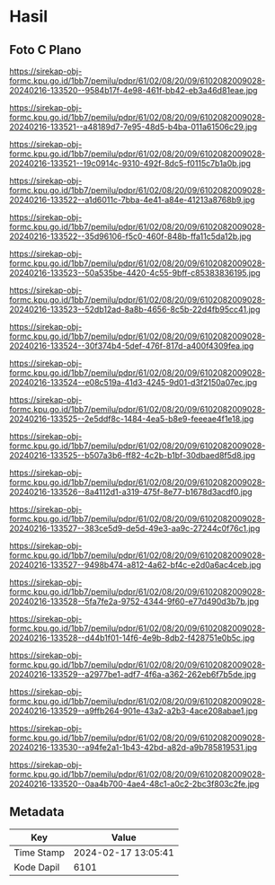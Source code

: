 # Hasil

## Foto C Plano

https://sirekap-obj-formc.kpu.go.id/1bb7/pemilu/pdpr/61/02/08/20/09/6102082009028-20240216-133520--9584b17f-4e98-461f-bb42-eb3a46d81eae.jpg

https://sirekap-obj-formc.kpu.go.id/1bb7/pemilu/pdpr/61/02/08/20/09/6102082009028-20240216-133521--a48189d7-7e95-48d5-b4ba-011a61506c29.jpg

https://sirekap-obj-formc.kpu.go.id/1bb7/pemilu/pdpr/61/02/08/20/09/6102082009028-20240216-133521--19c0914c-9310-492f-8dc5-f0115c7b1a0b.jpg

https://sirekap-obj-formc.kpu.go.id/1bb7/pemilu/pdpr/61/02/08/20/09/6102082009028-20240216-133522--a1d6011c-7bba-4e41-a84e-41213a8768b9.jpg

https://sirekap-obj-formc.kpu.go.id/1bb7/pemilu/pdpr/61/02/08/20/09/6102082009028-20240216-133522--35d96106-f5c0-460f-848b-ffa11c5da12b.jpg

https://sirekap-obj-formc.kpu.go.id/1bb7/pemilu/pdpr/61/02/08/20/09/6102082009028-20240216-133523--50a535be-4420-4c55-9bff-c85383836195.jpg

https://sirekap-obj-formc.kpu.go.id/1bb7/pemilu/pdpr/61/02/08/20/09/6102082009028-20240216-133523--52db12ad-8a8b-4656-8c5b-22d4fb95cc41.jpg

https://sirekap-obj-formc.kpu.go.id/1bb7/pemilu/pdpr/61/02/08/20/09/6102082009028-20240216-133524--30f374b4-5def-476f-817d-a400f4309fea.jpg

https://sirekap-obj-formc.kpu.go.id/1bb7/pemilu/pdpr/61/02/08/20/09/6102082009028-20240216-133524--e08c519a-41d3-4245-9d01-d3f2150a07ec.jpg

https://sirekap-obj-formc.kpu.go.id/1bb7/pemilu/pdpr/61/02/08/20/09/6102082009028-20240216-133525--2e5ddf8c-1484-4ea5-b8e9-feeeae4f1e18.jpg

https://sirekap-obj-formc.kpu.go.id/1bb7/pemilu/pdpr/61/02/08/20/09/6102082009028-20240216-133525--b507a3b6-ff82-4c2b-b1bf-30dbaed8f5d8.jpg

https://sirekap-obj-formc.kpu.go.id/1bb7/pemilu/pdpr/61/02/08/20/09/6102082009028-20240216-133526--8a4112d1-a319-475f-8e77-b1678d3acdf0.jpg

https://sirekap-obj-formc.kpu.go.id/1bb7/pemilu/pdpr/61/02/08/20/09/6102082009028-20240216-133527--383ce5d9-de5d-49e3-aa9c-27244c0f76c1.jpg

https://sirekap-obj-formc.kpu.go.id/1bb7/pemilu/pdpr/61/02/08/20/09/6102082009028-20240216-133527--9498b474-a812-4a62-bf4c-e2d0a6ac4ceb.jpg

https://sirekap-obj-formc.kpu.go.id/1bb7/pemilu/pdpr/61/02/08/20/09/6102082009028-20240216-133528--5fa7fe2a-9752-4344-9f60-e77d490d3b7b.jpg

https://sirekap-obj-formc.kpu.go.id/1bb7/pemilu/pdpr/61/02/08/20/09/6102082009028-20240216-133528--d44b1f01-14f6-4e9b-8db2-f428751e0b5c.jpg

https://sirekap-obj-formc.kpu.go.id/1bb7/pemilu/pdpr/61/02/08/20/09/6102082009028-20240216-133529--a2977be1-adf7-4f6a-a362-262eb6f7b5de.jpg

https://sirekap-obj-formc.kpu.go.id/1bb7/pemilu/pdpr/61/02/08/20/09/6102082009028-20240216-133529--a9ffb264-901e-43a2-a2b3-4ace208abae1.jpg

https://sirekap-obj-formc.kpu.go.id/1bb7/pemilu/pdpr/61/02/08/20/09/6102082009028-20240216-133530--a94fe2a1-1b43-42bd-a82d-a9b785819531.jpg

https://sirekap-obj-formc.kpu.go.id/1bb7/pemilu/pdpr/61/02/08/20/09/6102082009028-20240216-133520--0aa4b700-4ae4-48c1-a0c2-2bc3f803c2fe.jpg


## Metadata

| Key        | Value               |
| ---------- | ------------------- |
| Time Stamp | 2024-02-17 13:05:41 |
| Kode Dapil | 6101                |



